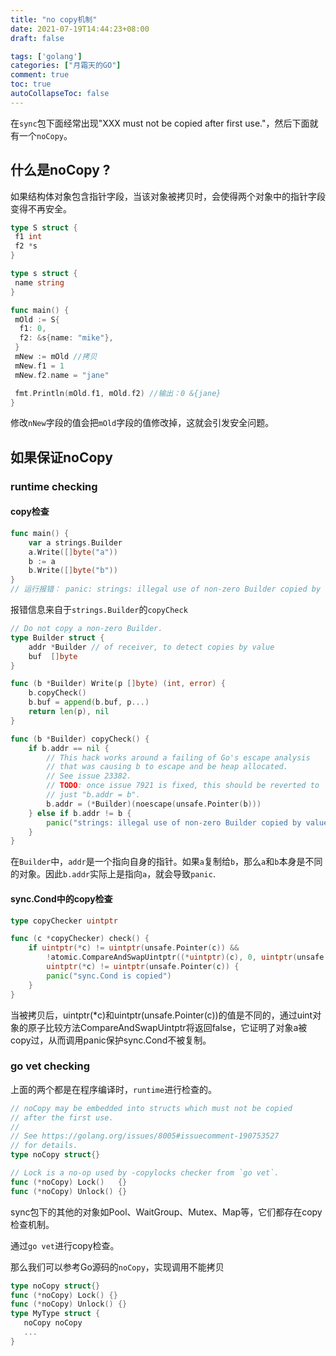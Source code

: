 ```yaml
---
title: "no copy机制"
date: 2021-07-19T14:44:23+08:00
draft: false

tags: ['golang']
categories: ["月霜天的GO"]
comment: true
toc: true
autoCollapseToc: false
---
```


在`sync`包下面经常出现"XXX must not be copied after first use."，然后下面就有一个`noCopy`。

## 什么是noCopy ?

如果结构体对象包含指针字段，当该对象被拷贝时，会使得两个对象中的指针字段变得不再安全。

```go
type S struct {
 f1 int
 f2 *s
}

type s struct {
 name string
}

func main() {
 mOld := S{
  f1: 0,
  f2: &s{name: "mike"},
 }
 mNew := mOld //拷贝
 mNew.f1 = 1
 mNew.f2.name = "jane"

 fmt.Println(mOld.f1, mOld.f2) //输出：0 &{jane}
}
```

修改`nNew`字段的值会把`mOld`字段的值修改掉，这就会引发安全问题。

## 如果保证noCopy

### runtime checking

#### copy检查

```go
func main() {
	var a strings.Builder
	a.Write([]byte("a"))
	b := a
	b.Write([]byte("b"))
}
// 运行报错： panic: strings: illegal use of non-zero Builder copied by value
```

报错信息来自于`strings.Builder`的`copyCheck`

```go
// Do not copy a non-zero Builder.
type Builder struct {
	addr *Builder // of receiver, to detect copies by value
	buf  []byte
}

func (b *Builder) Write(p []byte) (int, error) {
	b.copyCheck()
	b.buf = append(b.buf, p...)
	return len(p), nil
}

func (b *Builder) copyCheck() {
	if b.addr == nil {
		// This hack works around a failing of Go's escape analysis
		// that was causing b to escape and be heap allocated.
		// See issue 23382.
		// TODO: once issue 7921 is fixed, this should be reverted to
		// just "b.addr = b".
		b.addr = (*Builder)(noescape(unsafe.Pointer(b)))
	} else if b.addr != b {
		panic("strings: illegal use of non-zero Builder copied by value")
	}
}
```

在`Builder`中，`addr`是一个指向自身的指针。如果`a`复制给`b`，那么`a`和`b`本身是不同的对象。因此`b.addr`实际上是指向`a`，就会导致`panic`.

#### sync.Cond中的copy检查

```go
type copyChecker uintptr

func (c *copyChecker) check() {
	if uintptr(*c) != uintptr(unsafe.Pointer(c)) &&
		!atomic.CompareAndSwapUintptr((*uintptr)(c), 0, uintptr(unsafe.Pointer(c))) &&
		uintptr(*c) != uintptr(unsafe.Pointer(c)) {
		panic("sync.Cond is copied")
	}
}
```

当被拷贝后，uintptr(*c)和uintptr(unsafe.Pointer(c))的值是不同的，通过uint对象的原子比较方法CompareAndSwapUintptr将返回false，它证明了对象a被copy过，从而调用panic保护sync.Cond不被复制。

### go vet checking

上面的两个都是在程序编译时，`runtime`进行检查的。

```go
// noCopy may be embedded into structs which must not be copied
// after the first use.
//
// See https://golang.org/issues/8005#issuecomment-190753527
// for details.
type noCopy struct{}

// Lock is a no-op used by -copylocks checker from `go vet`.
func (*noCopy) Lock()   {}
func (*noCopy) Unlock() {}
```

sync包下的其他的对象如Pool、WaitGroup、Mutex、Map等，它们都存在copy检查机制。

通过`go vet`进行copy检查。

那么我们可以参考Go源码的`noCopy`，实现调用不能拷贝

```go
type noCopy struct{}
func (*noCopy) Lock() {}
func (*noCopy) Unlock() {}
type MyType struct {
   noCopy noCopy
   ...
}
```

